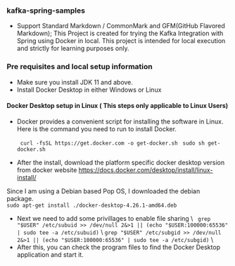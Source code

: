 ### kafka-spring-samples

- Support Standard Markdown / CommonMark and GFM(GitHub Flavored Markdown);
This Project is created for trying the Kafka Integration with Spring using Docker in local. This project is intended for local execution and strictly for learning purposes only.


### Pre requisites and local setup information
- Make sure you install JDK 11 and above.
- Install Docker Desktop in either Windows or Linux

#### Docker Desktop setup in Linux ( This steps only applicable to Linux Users)
- Docker provides a convenient script for installing the software in Linux. Here is the command you need to run to install Docker.

  ` curl -fsSL https://get.docker.com -o get-docker.sh`
  ` sudo sh get-docker.sh`
- After the install, download the platform specific docker desktop version from docker website
https://docs.docker.com/desktop/install/linux-install/

Since I am using a Debian based Pop OS, I downloaded the  debian package. <br>
`sudo apt-get install ./docker-desktop-4.26.1-amd64.deb`

- Next we need to add some privillages to enable file sharing \ 
` grep "$USER" /etc/subuid >> /dev/null 2&>1 || (echo "$USER:100000:65536" | sudo tee -a /etc/subuid)` \ 
 `grep "$USER" /etc/subgid >> /dev/null 2&>1 || (echo "$USER:100000:65536" | sudo tee -a /etc/subgid)` \ 
- After this, you can check the program files to find the Docker Desktop application and start it.
